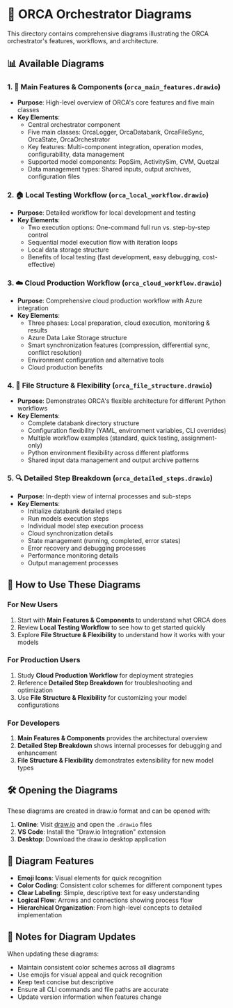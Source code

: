 # 🎼 ORCA Orchestrator Diagrams

This directory contains comprehensive diagrams illustrating the ORCA orchestrator's features, workflows, and architecture.

## 📊 Available Diagrams

### 1. 🌟 Main Features & Components (`orca_main_features.drawio`)
- **Purpose**: High-level overview of ORCA's core features and five main classes
- **Key Elements**:
  - Central orchestrator component
  - Five main classes: OrcaLogger, OrcaDatabank, OrcaFileSync, OrcaState, OrcaOrchestrator
  - Key features: Multi-component integration, operation modes, configurability, data management
  - Supported model components: PopSim, ActivitySim, CVM, Quetzal
  - Data management types: Shared inputs, output archives, configuration files

### 2. 🏠 Local Testing Workflow (`orca_local_workflow.drawio`)
- **Purpose**: Detailed workflow for local development and testing
- **Key Elements**:
  - Two execution options: One-command full run vs. step-by-step control
  - Sequential model execution flow with iteration loops
  - Local data storage structure
  - Benefits of local testing (fast development, easy debugging, cost-effective)

### 3. ☁️ Cloud Production Workflow (`orca_cloud_workflow.drawio`)
- **Purpose**: Comprehensive cloud production workflow with Azure integration
- **Key Elements**:
  - Three phases: Local preparation, cloud execution, monitoring & results
  - Azure Data Lake Storage structure
  - Smart synchronization features (compression, differential sync, conflict resolution)
  - Environment configuration and alternative tools
  - Cloud production benefits

### 4. 📁 File Structure & Flexibility (`orca_file_structure.drawio`)
- **Purpose**: Demonstrates ORCA's flexible architecture for different Python workflows
- **Key Elements**:
  - Complete databank directory structure
  - Configuration flexibility (YAML, environment variables, CLI overrides)
  - Multiple workflow examples (standard, quick testing, assignment-only)
  - Python environment flexibility across different platforms
  - Shared input data management and output archive patterns

### 5. 🔍 Detailed Step Breakdown (`orca_detailed_steps.drawio`)
- **Purpose**: In-depth view of internal processes and sub-steps
- **Key Elements**:
  - Initialize databank detailed steps
  - Run models execution steps
  - Individual model step execution process
  - Cloud synchronization details
  - State management (running, completed, error states)
  - Error recovery and debugging processes
  - Performance monitoring details
  - Output management processes

## 🎯 How to Use These Diagrams

### For New Users
1. Start with **Main Features & Components** to understand what ORCA does
2. Review **Local Testing Workflow** to see how to get started quickly
3. Explore **File Structure & Flexibility** to understand how it works with your models

### For Production Users
1. Study **Cloud Production Workflow** for deployment strategies
2. Reference **Detailed Step Breakdown** for troubleshooting and optimization
3. Use **File Structure & Flexibility** for customizing your model configurations

### For Developers
1. **Main Features & Components** provides the architectural overview
2. **Detailed Step Breakdown** shows internal processes for debugging and enhancement
3. **File Structure & Flexibility** demonstrates extensibility for new model types

## 🛠️ Opening the Diagrams

These diagrams are created in draw.io format and can be opened with:

1. **Online**: Visit [draw.io](https://app.diagrams.net/) and open the `.drawio` files
2. **VS Code**: Install the "Draw.io Integration" extension
3. **Desktop**: Download the draw.io desktop application

## 🎨 Diagram Features

- **Emoji Icons**: Visual elements for quick recognition
- **Color Coding**: Consistent color schemes for different component types
- **Clear Labeling**: Simple, descriptive text for easy understanding
- **Logical Flow**: Arrows and connections showing process flow
- **Hierarchical Organization**: From high-level concepts to detailed implementation

## 📝 Notes for Diagram Updates

When updating these diagrams:
- Maintain consistent color schemes across all diagrams
- Use emojis for visual appeal and quick recognition
- Keep text concise but descriptive
- Ensure all CLI commands and file paths are accurate
- Update version information when features change

